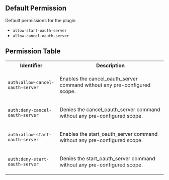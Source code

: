 ## Default Permission

Default permissions for the plugin

- `allow-start-oauth-server`
- `allow-cancel-oauth-server`

## Permission Table

<table>
<tr>
<th>Identifier</th>
<th>Description</th>
</tr>


<tr>
<td>

`auth:allow-cancel-oauth-server`

</td>
<td>

Enables the cancel_oauth_server command without any pre-configured scope.

</td>
</tr>

<tr>
<td>

`auth:deny-cancel-oauth-server`

</td>
<td>

Denies the cancel_oauth_server command without any pre-configured scope.

</td>
</tr>

<tr>
<td>

`auth:allow-start-oauth-server`

</td>
<td>

Enables the start_oauth_server command without any pre-configured scope.

</td>
</tr>

<tr>
<td>

`auth:deny-start-oauth-server`

</td>
<td>

Denies the start_oauth_server command without any pre-configured scope.

</td>
</tr>
</table>

